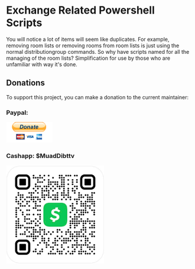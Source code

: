 # Exchange Related Powershell Scripts

You will notice a lot of items will seem like duplicates. For example, removing room lists or removing rooms from
room lists is just using the normal distributiongroup commands. So why have scripts named for all the managing of
the room lists? Simplification for use by those who are unfamiliar with way it's done.

## Donations
To support this project, you can make a donation to the current maintainer:

### Paypal:

[![Paypal](https://github.com/therealatreides/TechScripts/blob/main/ImageRepository/paypal_btn_donateCC_LG_1.gif)](https://www.paypal.com/donate/?hosted_button_id=E6BPVFVTQ6TKU)

### Cashapp: $MuadDibttv

<img src="https://github.com/therealatreides/TechScripts/blob/main/ImageRepository/cashapp_qr.png" alt="Cashapp QR for $MuadDibttv" width="265px">
